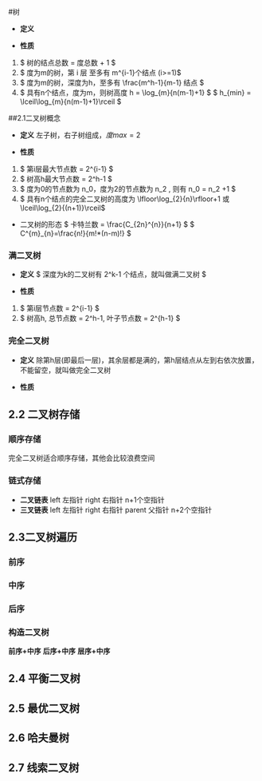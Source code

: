 #树
* **定义**
  
* **性质**
1. $ 树的结点总数 = 度总数 + 1 $
2. $ 度为m的树，第 i 层 至多有 m^{i-1}个结点 (i>=1)$
3. $ 度为m的树，深度为h，至多有 \frac{m^h-1}{m-1} 结点 $
4. $ 具有n个结点，度为m，则树高度 h = \log_{m}{n(m-1)+1} $
 $ h_{min} = \lceil\log_{m}{n(m-1)+1}\rceil $

##2.1二叉树概念
* **定义**
    左子树，右子树组成，$度max=2$

* **性质**
1. $ 第i层最大节点数 = 2^{i-1} $
2. $ 树高h最大节点数 = 2^h-1 $
3. $ 度为0的节点数为 n_0，度为2的节点数为 n_2 , 则有  n_0 = n_2 +1 $
4. $ 具有n个结点的完全二叉树的高度为 \lfloor\log_{2}{n}\rfloor+1 或 \lceil\log_{2}{(n+1)}\rceil$

* 二叉树的形态
$ 卡特兰数 = \frac{C_{2n}^{n}}{n+1} $
$  C^{m}_{n}=\frac{n!}{m!*(n-m)!} $


### 满二叉树
* **定义**
  $ 深度为k的二叉树有 2^k-1 个结点，就叫做满二叉树 $

* **性质**
1. $ 第i层节点数 = 2^{i-1} $
2. $ 树高h,  总节点数 = 2^h-1, 叶子节点数 = 2^{h-1} $


### 完全二叉树
* **定义**
  除第h层(即最后一层)，其余层都是满的，第h层结点从左到右依次放置，不能留空，就叫做完全二叉树

* **性质** 

## 2.2 二叉树存储
### 顺序存储
完全二叉树适合顺序存储，其他会比较浪费空间
### 链式存储
* **二叉链表**
left 左指针
right 右指针
 n+1个空指针
* **三叉链表**
left 左指针
right 右指针
parent 父指针
n+2个空指针


## 2.3二叉树遍历
### 前序

### 中序

### 后序

### 构造二叉树
**前序+中序**
**后序+中序**
**层序+中序**

## 2.4 平衡二叉树

## 2.5 最优二叉树

## 2.6 哈夫曼树

## 2.7 线索二叉树